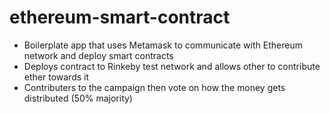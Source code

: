 # ethereum-smart-contract

* Boilerplate app that uses Metamask to communicate with Ethereum network and deploy smart contracts
* Deploys contract to Rinkeby test network and allows other to contribute ether towards it
* Contributers to the campaign then vote on how the money gets distributed (50% majority)
